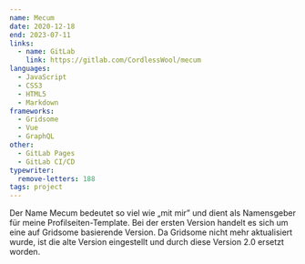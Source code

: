 ```yaml
---
name: Mecum
date: 2020-12-18
end: 2023-07-11
links:
  - name: GitLab
    link: https://gitlab.com/CordlessWool/mecum
languages:
  - JavaScript
  - CSS3
  - HTML5
  - Markdown
frameworks:
  - Gridsome
  - Vue
  - GraphQL
other:
  - GitLab Pages
  - GitLab CI/CD
typewriter:
  remove-letters: 188
tags: project
---
```


Der Name Mecum bedeutet so viel wie „mit mir” und dient als Namensgeber für meine Profilseiten-Template. Bei der ersten Version handelt es sich um eine auf Gridsome basierende Version. Da Gridsome nicht mehr aktualisiert wurde, ist die alte Version eingestellt und durch diese Version 2.0 ersetzt worden.
